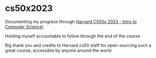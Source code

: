 # cs50x2023
Documenting my progress through <a href="https://www.edx.org/learn/computer-programming/harvard-university-introduction-computer-science-harvardx-cs50x?index=product&queryID=322d3a411ef940df3e0898a703187ccd&position=1&linked_from=autocomplete&c=autocomplete" target="_blank">Harvard CS50x 2023 - Intro to Computer Science!</a>

Holding myself accountable to follow through the end of the course

Big thank you and credits to Harvard cs50 staff for open-sourcing such a great course, accessible by anyone around the world. 


